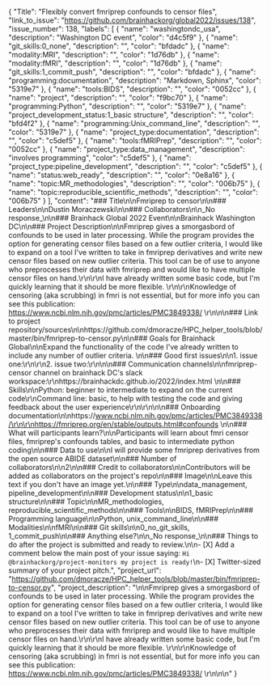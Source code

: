 {
  "Title": "Flexibly convert fmriprep confounds to censor files",
  "link_to_issue": "https://github.com/brainhackorg/global2022/issues/138",
  "issue_number": 138,
  "labels": [
    {
      "name": "washingtondc_usa",
      "description": "Washington DC event",
      "color": "d4c5f9"
    },
    {
      "name": "git_skills:0_none",
      "description": "",
      "color": "bfdadc"
    },
    {
      "name": "modality:MRI",
      "description": "",
      "color": "1d76db"
    },
    {
      "name": "modality:fMRI",
      "description": "",
      "color": "1d76db"
    },
    {
      "name": "git_skills:1_commit_push",
      "description": "",
      "color": "bfdadc"
    },
    {
      "name": "programming:documentation",
      "description": "Markdown, Sphinx",
      "color": "5319e7"
    },
    {
      "name": "tools:BIDS",
      "description": "",
      "color": "0052cc"
    },
    {
      "name": "project",
      "description": "",
      "color": "f9bc70"
    },
    {
      "name": "programming:Python",
      "description": "",
      "color": "5319e7"
    },
    {
      "name": "project_development_status:1_basic structure",
      "description": "",
      "color": "bfd4f2"
    },
    {
      "name": "programming:Unix_command_line",
      "description": "",
      "color": "5319e7"
    },
    {
      "name": "project_type:documentation",
      "description": "",
      "color": "c5def5"
    },
    {
      "name": "tools:fMRIPrep",
      "description": "",
      "color": "0052cc"
    },
    {
      "name": "project_type:data_management",
      "description": "involves programming",
      "color": "c5def5"
    },
    {
      "name": "project_type:pipeline_development",
      "description": "",
      "color": "c5def5"
    },
    {
      "name": "status:web_ready",
      "description": "",
      "color": "0e8a16"
    },
    {
      "name": "topic:MR_methodologies",
      "description": "",
      "color": "006b75"
    },
    {
      "name": "topic:reproducible_scientific_methods",
      "description": "",
      "color": "006b75"
    }
  ],
  "content": "### Title\n\nFmriprep to censor\n\n### Leaders\n\nDustin Moraczewski\n\n### Collaborators\n\n_No response_\n\n### Brainhack Global 2022 Event\n\nBrainhack Washington DC\n\n### Project Description\n\nFmriprep gives a smorgasbord of confounds to be used in later processing. While the program provides the option for generating censor files based on a few outlier criteria, I would like to expand on a tool I've written to take in fmriprep derivatives and write new censor files based on new outlier criteria. This tool can be of use to anyone who preprocesses their data with fmriprep and would like to have multiple censor files on hand.\r\n\r\nI have already written some basic code, but I'm quickly learning that it should be more flexible. \r\n\r\nKnowledge of censoring (aka scrubbing) in fmri is not essential, but for more info you can see this publication: https://www.ncbi.nlm.nih.gov/pmc/articles/PMC3849338/ \r\n\n\n### Link to project repository/sources\n\nhttps://github.com/dmoracze/HPC_helper_tools/blob/master/bin/fmriprep-to-censor.py\n\n### Goals for Brainhack Global\n\nExpand the functionality of the code I've already written to include any number of outlier criteria. \n\n### Good first issues\n\n1. issue one:\r\n\r\n2. issue two:\r\n\n\n### Communication channels\n\nfmriprep-censor channel on brainhack DC's slack workspace:\r\nhttps://brainhackdc.github.io/2022/index.html \n\n### Skills\n\nPython: beginner to intermediate to expand on the current code\r\nCommand line: basic, to help with testing the code and giving feedback about the user experience\r\n\r\n\n\n### Onboarding documentation\n\nhttps://www.ncbi.nlm.nih.gov/pmc/articles/PMC3849338/\r\n\r\nhttps://fmriprep.org/en/stable/outputs.html#confounds \n\n### What will participants learn?\n\nParticipants will learn about fmri censor files, fmriprep's confounds tables, and basic to intermediate python coding\n\n### Data to use\n\nI will provide some fmriprep derivatives from the open source ABIDE dataset\n\n### Number of collaborators\n\n2\n\n### Credit to collaborators\n\nContributors will be added as collaborators on the project's repo\n\n### Image\n\nLeave this text if you don't have an image yet.\n\n### Type\n\ndata_management, pipeline_development\n\n### Development status\n\n1_basic structure\n\n### Topic\n\nMR_methodologies, reproducible_scientific_methods\n\n### Tools\n\nBIDS, fMRIPrep\n\n### Programming language\n\nPython, unix_command_line\n\n### Modalities\n\nfMRI\n\n### Git skills\n\n0_no_git_skills, 1_commit_push\n\n### Anything else?\n\n_No response_\n\n### Things to do after the project is submitted and ready to review.\n\n- [X] Add a comment below the main post of your issue saying: `Hi @brainhackorg/project-monitors my project is ready!`\n- [X] Twitter-sized summary of your project pitch.",
  "project_url": "https://github.com/dmoracze/HPC_helper_tools/blob/master/bin/fmriprep-to-censor.py",
  "project_description": "\n\nFmriprep gives a smorgasbord of confounds to be used in later processing. While the program provides the option for generating censor files based on a few outlier criteria, I would like to expand on a tool I've written to take in fmriprep derivatives and write new censor files based on new outlier criteria. This tool can be of use to anyone who preprocesses their data with fmriprep and would like to have multiple censor files on hand.\r\n\r\nI have already written some basic code, but I'm quickly learning that it should be more flexible. \r\n\r\nKnowledge of censoring (aka scrubbing) in fmri is not essential, but for more info you can see this publication: https://www.ncbi.nlm.nih.gov/pmc/articles/PMC3849338/ \r\n\n\n"
}